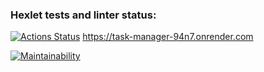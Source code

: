 ### Hexlet tests and linter status:
[![Actions Status](https://github.com/Costard86/python-project-52/actions/workflows/hexlet-check.yml/badge.svg)](https://github.com/Costard86/python-project-52/actions)
https://task-manager-94n7.onrender.com

[![Maintainability](https://api.codeclimate.com/v1/badges/f542a3d06ca99a10b959/maintainability)](https://codeclimate.com/github/Costard86/python-project-52/maintainability)

